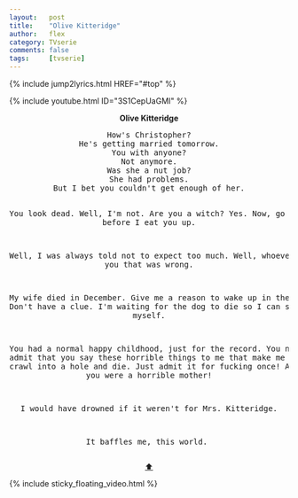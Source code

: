 ```yaml
---
layout:   post
title:    "Olive Kitteridge"
author:   flex
category: TVserie
comments: false
tags:     [tvserie]
---
```


{% include jump2lyrics.html HREF="#top" %}

{% include youtube.html ID="3S1CepUaGMI" %}

<a id="top"></a>
<div id="lyrics"><div class="lyricsheader" style=""><p><center><b>Olive Kitteridge</b></center></p></div>
<center><pre>
How's Christopher?
He's getting married tomorrow.
You with anyone?
Not anymore.
Was she a nut job?
She had problems.
But I bet you couldn't get enough of her.

You look dead.
Well, I'm not.
Are you a witch?
Yes.
Now, go away before I eat you up.

Well, I was always told not to expect too much.
Well, whoever told you that was wrong.

My wife died in December.
Give me a reason to wake up in the morning.
Don't have a clue.
I'm waiting for the dog to die so I can shoot myself.

You had a normal happy childhood, just for the record.
You need to admit that you say these horrible things to me that make me want to crawl into a hole and die.
Just admit it for fucking once! Admit that you were a horrible mother!

I would have drowned if it weren't for Mrs. Kitteridge.

It baffles me, this world.
</pre>
<a href="#top">⬆</a></center></div>

<div class="sticky_floating_video"></div>
{% include sticky_floating_video.html %}